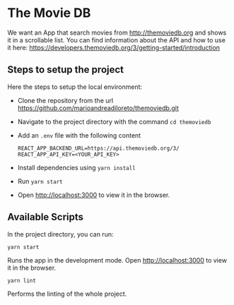 # The Movie DB

We want an App that search movies from http://themoviedb.org and shows it in a scrollable list. You can find information about the API and how to use it here: https://developers.themoviedb.org/3/getting-started/introduction

## Steps to setup the project

Here the steps to setup the local environment:

- Clone the repository from the url https://github.com/marioandreadiloreto/themoviedb.git
- Navigate to the project directory with the command `cd themoviedb`
- Add an `.env` file with the following content

  ```
  REACT_APP_BACKEND_URL=https://api.themoviedb.org/3/
  REACT_APP_API_KEY=<YOUR_API_KEY>
  ```
- Install dependencies using `yarn install`
- Run `yarn start`
- Open [http://localhost:3000](http://localhost:3000) to view it in the browser.

## Available Scripts

In the project directory, you can run:

`yarn start`

Runs the app in the development mode.
Open [http://localhost:3000](http://localhost:3000) to view it in the browser.

`yarn lint`

Performs the linting of the whole project.
